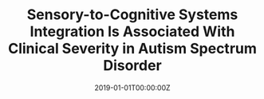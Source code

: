 ---
title: "Sensory-to-Cognitive Systems Integration Is Associated With Clinical Severity in Autism Spectrum Disorder"
authors:
- Kenia Martínez
- Magdalena Martínez García
- Luis Marcos Vidal
- Joost Janssen
- Francisco X. Castellanos
- Clara Pretus
- Óscar Villarroya
- Laura Pina-Camacho
- Covadonga Díaz-Caneja
- Mara Parellada
- Celso Arango
- Manuel Desco
- Jorge Sepulcre
- Susana Carmona
date: "2019-01-01T00:00:00Z"
doi: ""
publishDate: "2019-01-01T00:00:00Z"
publication_types: ["2"]
publication: "In *Journal of the American Academy of Child and Adolescent Psychiatry*"
tags:
- Others
featured: false
links:
- name: Link
  url: https://pubmed.ncbi.nlm.nih.gov/31260788/
---